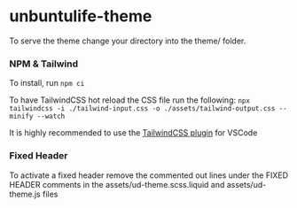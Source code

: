# unbuntulife-theme
To serve the theme change your directory into the theme/ folder.

### NPM & Tailwind
To install, run `npm ci`

To have TailwindCSS hot reload the CSS file run the following:
`npx tailwindcss -i ./tailwind-input.css -o ./assets/tailwind-output.css --minify --watch`

It is highly recommended to use the [TailwindCSS plugin](https://marketplace.visualstudio.com/items?itemName=bradlc.vscode-tailwindcss) for VSCode

### Fixed Header
To activate a fixed header remove the commented out lines under the FIXED HEADER
comments in the assets/ud-theme.scss.liquid and assets/ud-theme.js files
